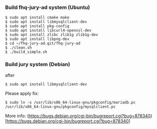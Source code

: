 ### Build fhq-jury-ad system (Ubuntu)

```
$ sudo apt install cmake make
$ sudo apt install libmysqlclient-dev
$ sudo apt install pkg-config
$ sudo apt install libcurl4-openssl-dev
$ sudo apt install zlibc zlib1g zlib1g-dev
$ sudo apt install libpng-dev
$ cd ~/fhq-jury-ad.git/fhq-jury-ad
$ ./clean.sh
$ ./build_simple.sh
```

### Build jury system (Debian)

after 
```
$ sudo apt install libmysqlclient-dev
```

Please apply fix:

```
$ sudo ln -s /usr/lib/x86_64-linux-gnu/pkgconfig/mariadb.pc /usr/lib/x86_64-linux-gnu/pkgconfig/mysqlclient.pc
```

More info: (https://bugs.debian.org/cgi-bin/bugreport.cgi?bug=878340)[https://bugs.debian.org/cgi-bin/bugreport.cgi?bug=878340]